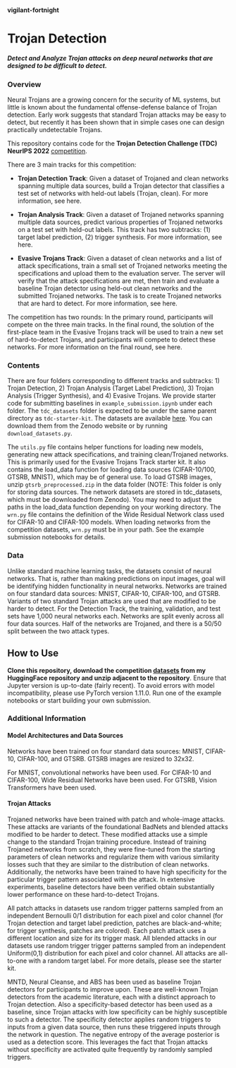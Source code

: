 #### **vigilant-fortnight**

# **Trojan Detection**

##### Detect and Analyze Trojan attacks on deep neural networks that are designed to be difficult to detect. 

### **Overview**

Neural Trojans are a growing concern for the security of ML systems, but little is known about the fundamental offense-defense balance of Trojan detection. Early work suggests that standard Trojan attacks may be easy to detect, but recently it has been shown that in simple cases one can design practically undetectable Trojans.

This repository contains code for the **Trojan Detection Challenge (TDC) NeurIPS 2022** [competition](https://trojandetection.ai/).

There are 3 main tracks for this competition:
- **Trojan Detection Track**: Given a dataset of Trojaned and clean networks spanning multiple data sources, build a Trojan detector that classifies a test set of networks with held-out labels (Trojan, clean). For more information, see here.

- **Trojan Analysis Track**: Given a dataset of Trojaned networks spanning multiple data sources, predict various properties of Trojaned networks on a test set with held-out labels. This track has two subtracks: (1) target label prediction, (2) trigger synthesis. For more information, see here.

- **Evasive Trojans Track**: Given a dataset of clean networks and a list of attack specifications, train a small set of Trojaned networks meeting the specifications and upload them to the evaluation server. The server will verify that the attack specifications are met, then train and evaluate a baseline Trojan detector using held-out clean networks and the submitted Trojaned networks. The task is to create Trojaned networks that are hard to detect. For more information, see here.

The competition has two rounds: In the primary round, participants will compete on the three main tracks. In the final round, the solution of the first-place team in the Evasive Trojans track will be used to train a new set of hard-to-detect Trojans, and participants will compete to detect these networks. For more information on the final round, see here.

### **Contents**

There are four folders corresponding to different tracks and subtracks: 1) Trojan Detection, 2) Trojan Analysis (Target Label Prediction), 3) Trojan Analysis (Trigger Synthesis), and 4) Evasive Trojans. We provide starter code for submitting baselines in ```example_submission.ipynb``` under each folder. The ```tdc_datasets``` folder is expected to be under the same parent directory as ```tdc-starter-kit```. The datasets are available [here](https://zenodo.org/record/6894041). You can download them from the Zenodo website or by running ```download_datasets.py```.

The ```utils.py``` file contains helper functions for loading new models, generating new attack specifications, and training clean/Trojaned networks. This is primarily used for the Evasive Trojans Track starter kit. It also contains the load_data function for loading data sources (CIFAR-10/100, GTSRB, MNIST), which may be of general use. To load GTSRB images, unzip ```gtsrb_preprocessed.zip``` in the data folder (NOTE: This folder is only for storing data sources. The network datasets are stored in tdc_datasets, which must be downloaded from Zenodo). You may need to adjust the paths in the load_data function depending on your working directory. The ```wrn.py``` file contains the definition of the Wide Residual Network class used for CIFAR-10 and CIFAR-100 models. When loading networks from the competition datasets, ```wrn.py``` must be in your path. See the example submission notebooks for details.

### **Data**

Unlike standard machine learning tasks, the datasets consist of neural networks. That is, rather than making predictions on input images, goal will be identifying hidden functionality in neural networks. Networks are trained on four standard data sources: MNIST, CIFAR-10, CIFAR-100, and GTSRB. Variants of two standard Trojan attacks are used that are modified to be harder to detect. For the Detection Track, the training, validation, and test sets have 1,000 neural networks each. Networks are split evenly across all four data sources. Half of the networks are Trojaned, and there is a 50/50 split between the two attack types.

## How to Use

**Clone this repository, download the competition [datasets](https://huggingface.co/datasets/n1ghtf4l1/vigilant-fortnight/blob/main/tdc_datasets.zip) from my HuggingFace repository and unzip adjacent to the repository**. Ensure that Jupyter version is up-to-date (fairly recent). To avoid errors with model incompatibility, please use PyTorch version 1.11.0. Run one of the example notebooks or start building your own submission.

### **Additional Information**

#### **Model Architectures and Data Sources**

Networks have been trained on four standard data sources: MNIST, CIFAR-10, CIFAR-100, and GTSRB. GTSRB images are resized to 32x32.

For MNIST, convolutional networks have been used. For CIFAR-10 and CIFAR-100, Wide Residual Networks have been used. For GTSRB, Vision Transformers have been used.

#### **Trojan Attacks**

Trojaned networks have been trained with patch and whole-image attacks. These attacks are variants of the foundational BadNets and blended attacks modified to be harder to detect. These modified attacks use a simple change to the standard Trojan training procedure. Instead of training Trojaned networks from scratch, they were fine-tuned from the starting parameters of clean networks and regularize them with various similarity losses such that they are similar to the distribution of clean networks. Additionally, the networks have been trained to have high specificity for the particular trigger pattern associated with the attack. In extensive experiments, baseline detectors have been verified obtain substantially lower performance on these hard-to-detect Trojans.

All patch attacks in datasets use random trigger patterns sampled from an independent Bernoulli 0/1 distribution for each pixel and color channel (for Trojan detection and target label prediction, patches are black-and-white; for trigger synthesis, patches are colored). Each patch attack uses a different location and size for its trigger mask. All blended attacks in our datasets use random trigger trigger patterns sampled from an independent Uniform(0,1) distribution for each pixel and color channel. All attacks are all-to-one with a random target label. For more details, please see the starter kit. 

MNTD, Neural Cleanse, and ABS has been used as baseline Trojan detectors for participants to improve upon. These are well-known Trojan detectors from the academic literature, each with a distinct approach to Trojan detection. Also a specificity-based detector has been used as a baseline, since Trojan attacks with low specificity can be highly susceptible to such a detector. The specificity detector applies random triggers to inputs from a given data source, then runs these triggered inputs through the network in question. The negative entropy of the average posterior is used as a detection score. This leverages the fact that Trojan attacks without specificity are activated quite frequently by randomly sampled triggers.
